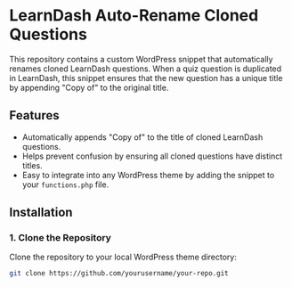 # LearnDash Auto-Rename Cloned Questions

This repository contains a custom WordPress snippet that automatically renames cloned LearnDash questions. When a quiz question is duplicated in LearnDash, this snippet ensures that the new question has a unique title by appending "Copy of" to the original title.

## Features

- Automatically appends "Copy of" to the title of cloned LearnDash questions.
- Helps prevent confusion by ensuring all cloned questions have distinct titles.
- Easy to integrate into any WordPress theme by adding the snippet to your `functions.php` file.

## Installation

### 1. Clone the Repository

Clone the repository to your local WordPress theme directory:

```bash
git clone https://github.com/yourusername/your-repo.git
